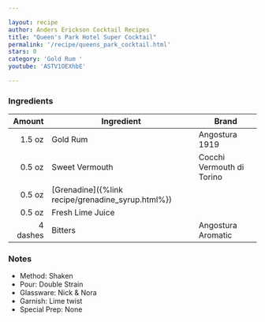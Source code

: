 ```yaml
---

layout: recipe
author: Anders Erickson Cocktail Recipes
title: "Queen's Park Hotel Super Cocktail"
permalink: '/recipe/queens_park_cocktail.html'
stars: 0
category: 'Gold Rum '
youtube: 'ASTV1OEXhbE'

---
```


### Ingredients

| Amount   | Ingredient       | Brand                     |
| -------: | ---------------- | ------------------------- |
|   1.5 oz | Gold Rum         | Angostura 1919            |
|   0.5 oz | Sweet Vermouth   | Cocchi Vermouth di Torino |
|   0.5 oz | [Grenadine]({%link recipe/grenadine_syrup.html%})        |
|   0.5 oz | Fresh Lime Juice |
| 4 dashes | Bitters          | Angostura Aromatic        |

### Notes

- Method: Shaken
- Pour: Double Strain
- Glassware: Nick & Nora
- Garnish: Lime twist
- Special Prep: None

